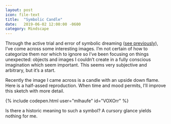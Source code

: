 ```yaml
---
layout: post
icon: file-text
title:  "Symbolic Candle"
date:   2019-06-02 12:00:00 -0600
category: Mindscape
---
```


Through the active trial and error of symbolic dreaming ([see previously](/mindscape/2019/06/02/rediscovering-the-self.html)), I’ve come across some interesting images. I’m not certain of how to categorize them nor which to ignore so I’ve been focusing on things unexpected: objects and images I couldn’t create in a fully conscious imagination which seem important. This seems very subjective and arbitrary, but it’s a start.

Recently the image I came across is a candle with an upside down flame. Here is a half-assed reproduction. When time and mood permits, I’ll improve this sketch with more detail.

{% include codepen.html user="mlhaufe" id="VOXOrr" %}

Is there a historic meaning to such a symbol? A cursory glance yields nothing for me.
